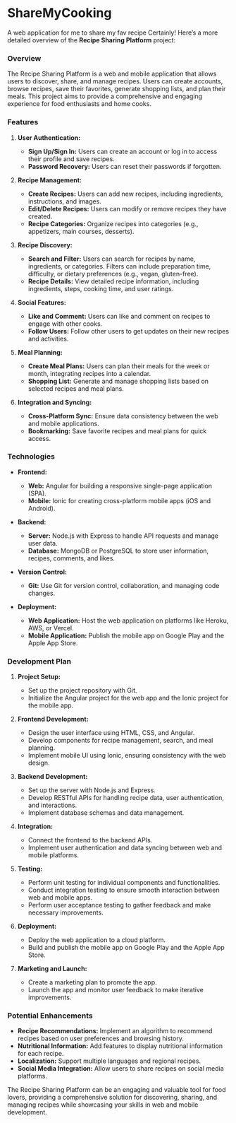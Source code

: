 # ShareMyCooking
A web application for me to share my fav recipe
Certainly! Here’s a more detailed overview of the **Recipe Sharing Platform** project:

### **Overview**
The Recipe Sharing Platform is a web and mobile application that allows users to discover, share, and manage recipes. Users can create accounts, browse recipes, save their favorites, generate shopping lists, and plan their meals. This project aims to provide a comprehensive and engaging experience for food enthusiasts and home cooks.

### **Features**

1. **User Authentication:**
   - **Sign Up/Sign In:** Users can create an account or log in to access their profile and save recipes.
   - **Password Recovery:** Users can reset their passwords if forgotten.

2. **Recipe Management:**
   - **Create Recipes:** Users can add new recipes, including ingredients, instructions, and images.
   - **Edit/Delete Recipes:** Users can modify or remove recipes they have created.
   - **Recipe Categories:** Organize recipes into categories (e.g., appetizers, main courses, desserts).

3. **Recipe Discovery:**
   - **Search and Filter:** Users can search for recipes by name, ingredients, or categories. Filters can include preparation time, difficulty, or dietary preferences (e.g., vegan, gluten-free).
   - **Recipe Details:** View detailed recipe information, including ingredients, steps, cooking time, and user ratings.

4. **Social Features:**
   - **Like and Comment:** Users can like and comment on recipes to engage with other cooks.
   - **Follow Users:** Follow other users to get updates on their new recipes and activities.

5. **Meal Planning:**
   - **Create Meal Plans:** Users can plan their meals for the week or month, integrating recipes into a calendar.
   - **Shopping List:** Generate and manage shopping lists based on selected recipes and meal plans.

6. **Integration and Syncing:**
   - **Cross-Platform Sync:** Ensure data consistency between the web and mobile applications.
   - **Bookmarking:** Save favorite recipes and meal plans for quick access.

### **Technologies**

- **Frontend:**
  - **Web:** Angular for building a responsive single-page application (SPA).
  - **Mobile:** Ionic for creating cross-platform mobile apps (iOS and Android).
  
- **Backend:**
  - **Server:** Node.js with Express to handle API requests and manage user data.
  - **Database:** MongoDB or PostgreSQL to store user information, recipes, comments, and likes.

- **Version Control:**
  - **Git:** Use Git for version control, collaboration, and managing code changes.

- **Deployment:**
  - **Web Application:** Host the web application on platforms like Heroku, AWS, or Vercel.
  - **Mobile Application:** Publish the mobile app on Google Play and the Apple App Store.

### **Development Plan**

1. **Project Setup:**
   - Set up the project repository with Git.
   - Initialize the Angular project for the web app and the Ionic project for the mobile app.

2. **Frontend Development:**
   - Design the user interface using HTML, CSS, and Angular.
   - Develop components for recipe management, search, and meal planning.
   - Implement mobile UI using Ionic, ensuring consistency with the web design.

3. **Backend Development:**
   - Set up the server with Node.js and Express.
   - Develop RESTful APIs for handling recipe data, user authentication, and interactions.
   - Implement database schemas and data management.

4. **Integration:**
   - Connect the frontend to the backend APIs.
   - Implement user authentication and data syncing between web and mobile platforms.

5. **Testing:**
   - Perform unit testing for individual components and functionalities.
   - Conduct integration testing to ensure smooth interaction between web and mobile apps.
   - Perform user acceptance testing to gather feedback and make necessary improvements.

6. **Deployment:**
   - Deploy the web application to a cloud platform.
   - Build and publish the mobile app on Google Play and the Apple App Store.

7. **Marketing and Launch:**
   - Create a marketing plan to promote the app.
   - Launch the app and monitor user feedback to make iterative improvements.

### **Potential Enhancements**

- **Recipe Recommendations:** Implement an algorithm to recommend recipes based on user preferences and browsing history.
- **Nutritional Information:** Add features to display nutritional information for each recipe.
- **Localization:** Support multiple languages and regional recipes.
- **Social Media Integration:** Allow users to share recipes on social media platforms.

The Recipe Sharing Platform can be an engaging and valuable tool for food lovers, providing a comprehensive solution for discovering, sharing, and managing recipes while showcasing your skills in web and mobile development.